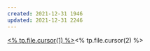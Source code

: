 ```yaml
---
created: 2021-12-31 1946
updated: 2021-12-31 2246
---
```

<u><% tp.file.cursor(1) %></u><% tp.file.cursor(2) %>